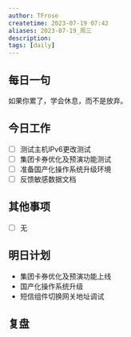 ```yaml
---
author: TFrose
createtime: 2023-07-19 07:42
aliases: 2023-07-19_周三
description:
tags: [daily]
---
```


## 每日一句
如果你累了，学会休息，而不是放弃。

## 今日工作
- [ ] 测试主机IPv6更改测试
- [ ] 集团卡券优化及预演功能测试
- [ ] 准备国产化操作系统升级环境
- [ ] 反馈敏感数据文档

## 其他事项
- [ ] 无

## 明日计划
- 集团卡券优化及预演功能上线
- 国产化操作系统升级
- 短信组件切换网关地址调试

## 复盘

